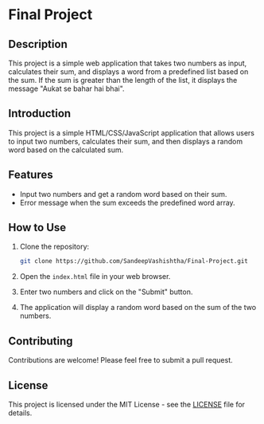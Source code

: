 # Final Project

## Description

This project is a simple web application that takes two numbers as input, calculates their sum, and displays a word from a predefined list based on the sum. If the sum is greater than the length of the list, it displays the message "Aukat se bahar hai bhai".

## Introduction

This project is a simple HTML/CSS/JavaScript application that allows users to input two numbers, calculates their sum, and then displays a random word based on the calculated sum.

## Features

- Input two numbers and get a random word based on their sum.
- Error message when the sum exceeds the predefined word array.

## How to Use

1. Clone the repository:

    ```bash
    git clone https://github.com/SandeepVashishtha/Final-Project.git
    ```

2. Open the `index.html` file in your web browser.

3. Enter two numbers and click on the "Submit" button.

4. The application will display a random word based on the sum of the two numbers.

## Contributing

Contributions are welcome! Please feel free to submit a pull request.

## License

This project is licensed under the MIT License - see the [LICENSE](LICENSE) file for details.
